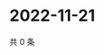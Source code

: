 # 2022-11-21

共 0 条

<!-- BEGIN WEIBO -->
<!-- 最后更新时间 Mon Nov 21 2022 07:00:41 GMT+0800 (China Standard Time) -->

<!-- END WEIBO -->
